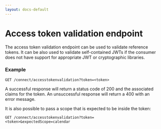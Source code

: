 ```yaml
---
layout: docs-default
---
```


# Access token validation endpoint

The access token validation endpoint can be used to validate reference tokens. It can be also used to validate self-contained JWTs if the consumer does not have support for appropriate JWT or cryptographic libraries.

### Example

```
GET /connect/accesstokenvalidation?token=<token>
```

A successful response will return a status code of 200 and the associated claims for the token. An unsuccessful response will return a 400 with an error message.

It is also possible to pass a scope that is expected to be inside the token:

```
GET /connect/accesstokenvalidation?token=<token>&expectedScope=calendar
```